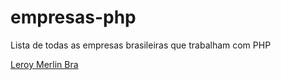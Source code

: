 # empresas-php
Lista de todas as empresas brasileiras que trabalham com PHP


[Leroy Merlin Bra](https://github.com/leroy-merlin-br/)

